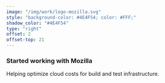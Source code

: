 ```yaml
---
image: "/img/work/logo-mozilla.svg"
style: "background-color: #4E4F54; color: #FFF;"
shadow_color: "#4E4F54"
type: "right"
offset: 2
offset-top: 21
---
```

### Started working with Mozilla
Helping optimize cloud costs for build and test infrastructure.